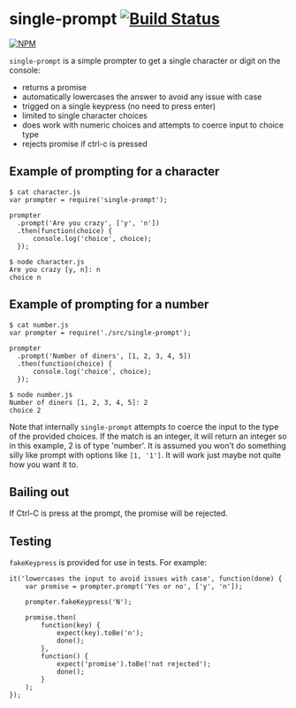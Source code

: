 # single-prompt [![Build Status](https://travis-ci.org/cymen/node-single-prompt.png?branch=master)](https://travis-ci.org/cymen/node-single-prompt)

[![NPM](https://nodei.co/npm/single-prompt.png?downloads=true&stars=true)](https://npmjs.org/package/single-prompt)

`single-prompt` is a simple prompter to get a single character or digit
on the console:

* returns a promise
* automatically lowercases the answer to avoid any issue with case
* trigged on a single keypress (no need to press enter)
* limited to single character choices
* does work with numeric choices and attempts to coerce input to choice type
* rejects promise if ctrl-c is pressed

## Example of prompting for a character

    $ cat character.js
    var prompter = require('single-prompt');

    prompter
      .prompt('Are you crazy', ['y', 'n'])
      .then(function(choice) {
          console.log('choice', choice);
      });

    $ node character.js
    Are you crazy [y, n]: n
    choice n

## Example of prompting for a number

    $ cat number.js
    var prompter = require('./src/single-prompt');

    prompter
      .prompt('Number of diners', [1, 2, 3, 4, 5])
      .then(function(choice) {
          console.log('choice', choice);
      });

    $ node number.js
    Number of diners [1, 2, 3, 4, 5]: 2
    choice 2

Note that internally `single-prompt` attempts to coerce the input to
the type of the provided choices. If the match is an integer, it will
return an integer so in this example, 2 is of type 'number'. It is
assumed you won't do something silly like prompt with options like
`[1, '1']`. It will work just maybe not quite how you want it to.

## Bailing out

If Ctrl-C is press at the prompt, the promise will be rejected.

## Testing

`fakeKeypress` is provided for use in tests. For example:

    it('lowercases the input to avoid issues with case', function(done) {
        var promise = prompter.prompt('Yes or no', ['y', 'n']);

        prompter.fakeKeypress('N');

        promise.then(
            function(key) {
                expect(key).toBe('n');
                done();
            },
            function() {
                expect('promise').toBe('not rejected');
                done();
            }
        );
    });
